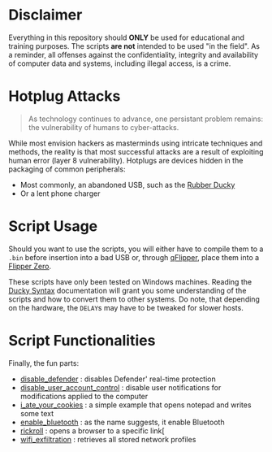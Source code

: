 # Disclaimer
Everything in this repository should **ONLY** be used for educational and training purposes. The scripts **are not** intended to be used "in the field". As a reminder, all offenses against the confidentiality, integrity and availability of computer data and systems, including illegal access, is a crime.
# Hotplug Attacks
>As technology continues to advance, one persistant problem remains: the vulnerability of humans to cyber-attacks.

While most envision hackers as masterminds using intricate techniques and methods, the reality is that most successful attacks are a result of exploiting human error (layer 8 vulnerability). Hotplugs are devices hidden in the packaging of common peripherals:
- Most commonly, an abandoned USB, such as the [Rubber Ducky](https://shop.hak5.org/products/usb-rubber-ducky)
- Or a lent phone charger
# Script Usage
Should you want to use the scripts, you will either have to compile them to a `.bin` before insertion into a bad USB or, through [qFlipper](https://flipperzero.one/update), place them into a [Flipper Zero](https://flipperzero.one).

These scripts have only been tested on Windows machines. Reading the [Ducky Syntax](https://docs.hak5.org/hak5-usb-rubber-ducky) documentation will grant you some understanding of the scripts and how to convert them to other systems. Do note, that depending on the hardware, the `DELAY`s may have to be tweaked for slower hosts.
# Script Functionalities
Finally, the fun parts:
- [disable_defender](https://github.com/DarkKooky/Bad-USB-Scripts/blob/main/Scripts/disable_defender.txt) : disables Defender' real-time protection
- [disable_user_account_control](https://github.com/DarkKooky/Bad-USB-Scripts/blob/main/Scripts/disable_user_account_control.txt) : disable user notifications for modifications applied to the computer
- [i_ate_your_cookies](https://github.com/DarkKooky/Bad-USB-Scripts/blob/main/Scripts/enable_bluetooth.txt) : a simple example that opens notepad and writes some text
- [enable_bluetooth](https://github.com/DarkKooky/Bad-USB-Scripts/blob/main/Scripts/i_ate_your_cookies.txt) : as the name suggests, it enable Bluetooth
- [rickroll](https://github.com/DarkKooky/Bad-USB-Scripts/blob/main/Scripts/rickroll.txt) : opens a browser to a specific link[
- [wifi_exfiltration](https://github.com/DarkKooky/Bad-USB-Scripts/blob/main/Scripts/wifi_exfiltration.txt) : retrieves all stored network profiles